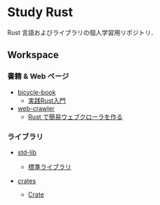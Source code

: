 Study Rust
==============

Rust 言語およびライブラリの個人学習用リポジトリ．

## Workspace
### 書籍 & Web ページ
- [bicycle-book](./bicycle-book)
    - [実践Rust入門](https://gihyo.jp/book/2019/978-4-297-10559-4)
- [web-crawler](web-crawler)
    - [Rust で簡易ウェブクローラを作る](https://zenn.dev/shotaro_tsuji/books/32df27b4cc54df4fa7a5/viewer/f74650)

### ライブラリ
- [std-lib](std-lib)
    - [標準ライブラリ](https://doc.rust-lang.org/std/)

- [crates](./crates)
    - [Crate](https://crates.io/)
